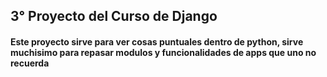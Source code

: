 ## 3° Proyecto del Curso de Django

#### Este proyecto sirve para ver cosas puntuales dentro de python, sirve muchisimo para repasar modulos y funcionalidades de apps que uno no recuerda 
